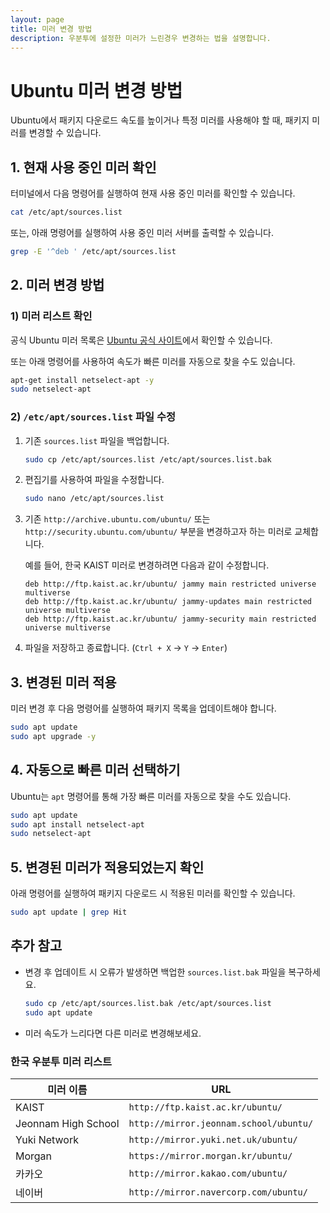 ```yaml
---
layout: page
title: 미러 변경 방법
description: 우분투에 설정한 미러가 느린경우 변경하는 법을 설명합니다.
---
```


# Ubuntu 미러 변경 방법

Ubuntu에서 패키지 다운로드 속도를 높이거나 특정 미러를 사용해야 할 때, 패키지 미러를 변경할 수 있습니다.

## 1. 현재 사용 중인 미러 확인

터미널에서 다음 명령어를 실행하여 현재 사용 중인 미러를 확인할 수 있습니다.

```sh
cat /etc/apt/sources.list
```

또는, 아래 명령어를 실행하여 사용 중인 미러 서버를 출력할 수 있습니다.

```sh
grep -E '^deb ' /etc/apt/sources.list
```

## 2. 미러 변경 방법
### 1) 미러 리스트 확인

공식 Ubuntu 미러 목록은 [Ubuntu 공식 사이트](https://launchpad.net/ubuntu/+archivemirrors)에서 확인할 수 있습니다.

또는 아래 명령어를 사용하여 속도가 빠른 미러를 자동으로 찾을 수도 있습니다.

```sh
apt-get install netselect-apt -y
sudo netselect-apt
```

### 2) `/etc/apt/sources.list` 파일 수정

1. 기존 `sources.list` 파일을 백업합니다.
   ```sh
   sudo cp /etc/apt/sources.list /etc/apt/sources.list.bak
   ```
2. 편집기를 사용하여 파일을 수정합니다.
   ```sh
   sudo nano /etc/apt/sources.list
   ```
3. 기존 `http://archive.ubuntu.com/ubuntu/` 또는 `http://security.ubuntu.com/ubuntu/` 부분을 변경하고자 하는 미러로 교체합니다.

   예를 들어, 한국 KAIST 미러로 변경하려면 다음과 같이 수정합니다.

   ```plaintext
   deb http://ftp.kaist.ac.kr/ubuntu/ jammy main restricted universe multiverse
   deb http://ftp.kaist.ac.kr/ubuntu/ jammy-updates main restricted universe multiverse
   deb http://ftp.kaist.ac.kr/ubuntu/ jammy-security main restricted universe multiverse
   ```

4. 파일을 저장하고 종료합니다. (`Ctrl + X` → `Y` → `Enter`)

## 3. 변경된 미러 적용

미러 변경 후 다음 명령어를 실행하여 패키지 목록을 업데이트해야 합니다.

```sh
sudo apt update
sudo apt upgrade -y
```

## 4. 자동으로 빠른 미러 선택하기

Ubuntu는 `apt` 명령어를 통해 가장 빠른 미러를 자동으로 찾을 수도 있습니다.

```sh
sudo apt update
sudo apt install netselect-apt
sudo netselect-apt
```

## 5. 변경된 미러가 적용되었는지 확인

아래 명령어를 실행하여 패키지 다운로드 시 적용된 미러를 확인할 수 있습니다.

```sh
sudo apt update | grep Hit
```

## 추가 참고

- 변경 후 업데이트 시 오류가 발생하면 백업한 `sources.list.bak` 파일을 복구하세요.
  ```sh
  sudo cp /etc/apt/sources.list.bak /etc/apt/sources.list
  sudo apt update
  ```
- 미러 속도가 느리다면 다른 미러로 변경해보세요.

### 한국 우분투 미러 리스트

| 미러 이름 | URL |
|-----------|----------------------------------------|
| KAIST | `http://ftp.kaist.ac.kr/ubuntu/` |
|Jeonnam High School | `http://mirror.jeonnam.school/ubuntu/`|
|Yuki Network | `http://mirror.yuki.net.uk/ubuntu/`|
|Morgan|`https://mirror.morgan.kr/ubuntu/`|
| 카카오 | `http://mirror.kakao.com/ubuntu/` |
| 네이버 | `http://mirror.navercorp.com/ubuntu/` |

